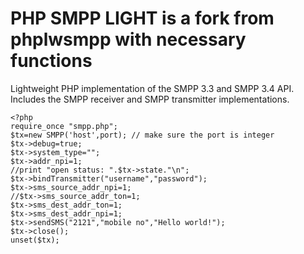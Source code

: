 # PHP SMPP LIGHT is a fork from phplwsmpp with necessary functions

Lightweight PHP implementation of the SMPP 3.3 and SMPP 3.4 API. Includes the SMPP receiver and SMPP transmitter implementations.

````
<?php
require_once "smpp.php";
$tx=new SMPP('host',port); // make sure the port is integer
$tx->debug=true;
$tx->system_type="";
$tx->addr_npi=1;
//print "open status: ".$tx->state."\n";
$tx->bindTransmitter("username","password");
$tx->sms_source_addr_npi=1;
//$tx->sms_source_addr_ton=1;
$tx->sms_dest_addr_ton=1;
$tx->sms_dest_addr_npi=1;
$tx->sendSMS("2121","mobile no","Hello world!");
$tx->close();
unset($tx);
````
